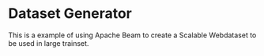 # Dataset Generator 

This is a example of using Apache Beam to create a Scalable Webdataset to be used in large trainset.  